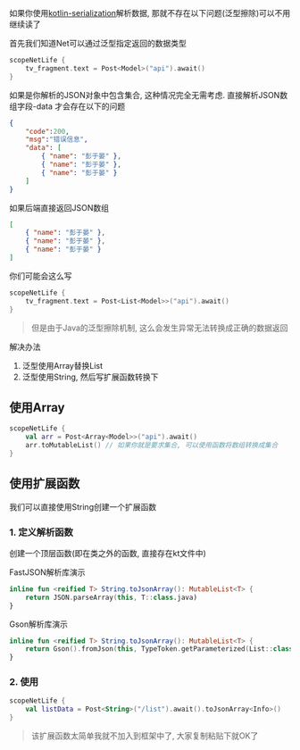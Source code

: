 如果你使用[kotlin-serialization](kotlin-serialization.md)解析数据, 那就不存在以下问题(泛型擦除)可以不用继续读了

首先我们知道Net可以通过泛型指定返回的数据类型

```kotlin
scopeNetLife {
    tv_fragment.text = Post<Model>("api").await()
}
```

如果是你解析的JSON对象中包含集合, 这种情况完全无需考虑. 直接解析JSON数组字段-data 才会存在以下的问题

```json
{
    "code":200,
    "msg":"错误信息",
    "data": [
        { "name": "彭于晏" },
        { "name": "彭于晏" },
        { "name": "彭于晏" }
    ]
}
```

如果后端直接返回JSON数组

```json
[
    { "name": "彭于晏" },
    { "name": "彭于晏" },
    { "name": "彭于晏" }
]
```

你们可能会这么写

```kotlin
scopeNetLife {
    tv_fragment.text = Post<List<Model>>("api").await()
}
```

> 但是由于Java的泛型擦除机制, 这么会发生异常无法转换成正确的数据返回


解决办法

1. 泛型使用Array替换List
2. 泛型使用String, 然后写扩展函数转换下

## 使用Array

```kotlin
scopeNetLife {
    val arr = Post<Array<Model>>("api").await()
    arr.toMutableList() // 如果你就是要求集合, 可以使用函数将数组转换成集合
}
```

## 使用扩展函数

我们可以直接使用String创建一个扩展函数


### 1. 定义解析函数

创建一个顶层函数(即在类之外的函数, 直接存在kt文件中)

FastJSON解析库演示

```kotlin
inline fun <reified T> String.toJsonArray(): MutableList<T> {
    return JSON.parseArray(this, T::class.java)
}
```

Gson解析库演示

```kotlin
inline fun <reified T> String.toJsonArray(): MutableList<T> {
    return Gson().fromJson(this, TypeToken.getParameterized(List::class.java, T::class.java).type)
}
```

### 2. 使用

```kotlin
scopeNetLife {
    val listData = Post<String>("/list").await().toJsonArray<Info>()
}
```

> 该扩展函数太简单我就不加入到框架中了, 大家复制粘贴下就OK了